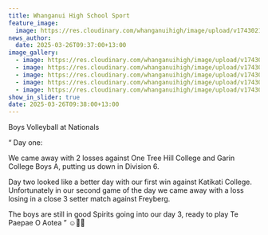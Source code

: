 ```yaml
---
title: Whanganui High School Sport
feature_image:
  image: https://res.cloudinary.com/whanganuihigh/image/upload/v1743021302/News/vbb005.jpg
news_author:
  date: 2025-03-26T09:37:00+13:00
image_gallery:
  - image: https://res.cloudinary.com/whanganuihigh/image/upload/v1743021302/News/vbb004.jpg
  - image: https://res.cloudinary.com/whanganuihigh/image/upload/v1743021302/News/vbb002.jpg
  - image: https://res.cloudinary.com/whanganuihigh/image/upload/v1743021302/News/vbb003.jpg
  - image: https://res.cloudinary.com/whanganuihigh/image/upload/v1743021301/News/vbb001.jpg
  - image: https://res.cloudinary.com/whanganuihigh/image/upload/v1743021301/News/vbb00.jpg
show_in_slider: true
date: 2025-03-26T09:38:00+13:00
---
```

Boys Volleyball at Nationals 

“ Day one:

We came away with 2 losses against One Tree Hill College and Garin College Boys A, putting us down in Division 6.

Day two looked like a better day with our first win against Katikati  College. Unfortunately in our second game of the day we came away with a loss losing in a close 3 setter match against Freyberg. 

The boys are still in good Spirits going into our day 3, ready to play Te Paepae O Aotea ” ☺️👍🏽
